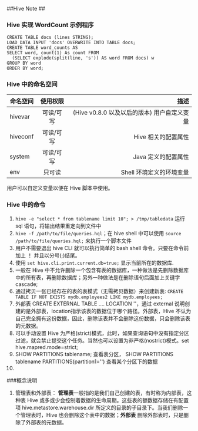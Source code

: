 ##Hive Note ##

### Hive 实现 WordCount 示例程序 ###

```
CREATE TABLE docs (lines STRING);
LOAD DATA INPUT 'docs' OVERWRITE INTO TABLE docs;
CREATE TABLE word_counts AS
SELECT word, count(1) As count FROM 
  (SELECT explode(split(line, 's')) AS word FROM docs) w
GROUP BY word
ORDER BY word;
```

### Hive 中的命名空间 ###

| 命名空间        | 使用权限           | 描述  |
| ------------- |:-------------:| ---------------:|
| hivevar      | 可读/可写 | (Hive v0.8.0 以及以后的版本) 用户自定义变量 |
| hiveconf      | 可读/可写      |  Hive 相关的配置属性 |
| system | 可读/可写  |    Java 定义的配置属性 |
| env    |  只可读           |   Shell 环境定义的环境变量       |

用户可以自定义变量以便在 Hive 脚本中使用。

### Hive 中的命令

1. `hive -e "select * from tablename limit 10"; > /tmp/tabledata`  运行 sql 语句，将输出结果重定向到文件中
2. `hive -f /path/to/file/queries.hql`；在 hive shell 中可以使用 `source /path/to/file/queries.hql;` 来执行一个脚本文件
3. 用户不需要退出 hive CLI 就可以执行简单的 bash shell 命令。只要在命令前加上 ！ 并且以分号(;)结尾。
4. 使用 `set hive.cli.print.current.db=true;` 显示当前所在的数据库.
5. 一般在 Hive 中不允许删除一个包含有表的数据库，一种做法是先删除数据库中的所有表，再删除数据库；另外一种做法是在删除语句后面加上关键字 cascade;
6. 通过拷贝一张已经存在的表的表模式（无需拷贝数据）来创建新表: ```CREATE TABLE IF NOT EXISTS mydb.employees2 LIKE mydb.employees;```
7. 外部表 CREATE EXTERNAL TABLE .... LOCATION ''，通过 external 说明创建的是外部表，location指示该表的数据位于哪个路径。外部表，Hive 不认为自己完全拥有这份数据，因此，删除该表并不会删除这份数据，只会删除该表的元数据。
8. 可以手动设置 Hive 为严格(strict)模式，此时，如果查询语句中没有指定分区过滤，就会禁止提交这个任务。当然也可以设置为非严格(nostrict)模式。set hive.mapred.mode=strict;
9. SHOW PARTITIONS tablename; 查看表分区， SHOW PARTITIONS tablename PARTITIONS(partition1='') 查看某个分区下的数据
10. 

###概念说明
1. 管理表和外部表： **管理表**一般指的是我们自己创建的表，有时称为内部表，这种表 Hive 或多或少会控制着数据的生命周期。这些表的额数据存储在有配置项 hive.metastore.warehouse.dir 所定义的目录的子目录下。当我们删除一个管理表时，Hive 也会删除这个表中的数据；**外部表** 删除外部表时，只是删除了外部表的元数据。
